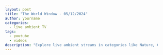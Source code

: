 ```yaml
---
layout: post
title: "The World Window - 05/12/2024"
author: yourname
categories:
  - live ambient TV
tags:
  - youtube
  - videos
description: "Explore live ambient streams in categories like Nature, City, and more."
---
```


<script id="videoContent" type="application/json">
{"Nature":[{"id":"MrWIPGEOt9k","title":"Paradise Island 4K ? Scenic Relaxation Film with Peaceful Relaxing Music and Nature Video 4K UltraHD"},{"id":"6ycikMM4IO0","title":"AMAZON 4K - The World&#39;s Largest Tropical Rainforest | Relaxing Music With Beautiful Nature Scenes"},{"id":"NnbJOL-AIjQ","title":"? 24/7 LIVE: Cat TV for Cats to Watch ? Beautiful Birds and Squirrels 4K"},{"id":"R_qT0-KoCm8","title":"? Sleep Fast with Pure Nature Rain and Incredible Present Thunder Sounds | Black Screen"},{"id":"EN_q_m78jI0","title":"TUSCANY 4K HD - Amazing Aerial Film with Calming Music - Nature 4K Video UltraHD"},{"id":"bw0uHUB2knA","title":"Silent Winter - Native American Flute Melody Blends With The Breath Of Nature | Flute Dream 24/7"},{"id":"vDAsUcdcuE0","title":"Bird Garden | Colorful Birds | Breathtaking Nature, Wonderful Bird Songs | Stress Relief and Healing"},{"id":"2_ovWpVE9es","title":"Mountain River Waterfall Flowing 24/7. Water Sounds, Nature White Noise. River Sounds for Sleeping."},{"id":"5_1OOKcawd8","title":"??Relaxing Zen Music 24/7, Healing Music, Meditation Music, Spa Music, Sleep, Zen, Nature Sounds"},{"id":"56WBs0A4Kng","title":"? 24/7 LIVE: Cat TV for Cats to Watch ? Beautiful Birds Squirrels in the Forest 4K"},{"id":"u3KKTQUGzuA","title":"Bird Garden | Colorful Birds | Breathtaking Nature, Wonderful Bird Songs | Stress Relief and Healing"},{"id":"LHmNB3JMkLA","title":"The Most Amazing Birds in the Forest? Breathtaking Nature? Amazing Bird Songs?Stress Relief, Healing"},{"id":"zrRxvbtzg0k","title":"Pretty Little Birds - Stress-relieving nature sounds - Healing and peaceful music - Beautiful nature"},{"id":"cqkwbsi5KbQ","title":"GOOD FATHERS | Instrumental Worship &amp; Scriptures with Winter Nature ? Inspirational CKEYS"},{"id":"AuarxZ9IIjw","title":"LIVE- GREAT SALT LAKE CAMPFIRE - Virtual Fireplace Video with Nature Sounds for Meditation"},{"id":"qHXFLsnKDq0","title":"Mountain Stream Flowing 24/7. Forest Stream. Flowing Water. White Noise, Nature Sounds for Sleeping."},{"id":"wQ3Q1CpUW8c","title":"The World&#39;s Most Colorful Birds | Stunning Nature &amp; Soothing Bird Songs | Ultimate Stress Relief"},{"id":"-f3RXYc6_LU","title":"The World&#39;s Strangest Birds | Peaceful Nature Scenery | Stress Relief | Relaxing Bird Sounds"},{"id":"_02En_dSoP4","title":"Beautiful Birds| Colorful Birds | Breathtaking Nature, Amazing Bird Songs| Stress Relief and Healing"},{"id":"JF06s21MIHk","title":"Relaxing Music and The Sound of Water to Relieve Worry and Anxiety ? Relieve Stress"},{"id":"CqXeTN-xkm0","title":"Relaxing Bird Sounds 4K~ Birds Singing Heal Stress, Anxiety And Depression, Heal The Mind"},{"id":"5PzOaNWqAy4","title":"The Vital Essence of Nature in 8K HDR 60FPS Dolby Vision"},{"id":"NajjCC3geXs","title":"? Autumn River Waterfall Flowing 24/7, Water Sounds, Nature White Noise, River Sounds for Sleeping"},{"id":"HckXZV6jm3I","title":"FLYING OVER BACALAR (4K UHD) - Soothing Music Along With Beautiful Nature Video - 4K Video ULTRA HD"},{"id":"JJgLX-jdedA","title":"FLYING OVER AMAZON (4K UHD) - Relaxing Music Along With Beautiful Nature Videos(4K Video Ultra HD)"},{"id":"ksA7UCsFKSM","title":"Beautiful Relaxing Music, Peaceful Soothing Instrumental Music, &quot;First November Snow&quot; by Tim Janis"},{"id":"dXIyMS61B68","title":"Beautiful Relaxing Peaceful Music, Calm Music 24/7, &quot;Tropical Shores&quot; By Tim Janis"},{"id":"LnD-XEQ2hzQ","title":"Fall Asleep With Relaxing Wave Sounds at Night, Low Pitch Ocean Music for Deep Sleeping"},{"id":"hAxvZj89-34","title":"?24/7 LIVE CAT TV NO ADS?Cutest Squirrel and Bird Watching?"},{"id":"XIpeLy7yJlc","title":"Bird Paradise | Vibrant Birds | Stunning Nature and Melodic Bird Songs | Relaxation and Rejuvenation"}],"City":[{"id":"RSJtgDvyPgs","title":"Syria News Live | After Taking Aleppo, Syrian Rebels Enter Strategic City Of Hama | Syria War Live"},{"id":"GHyA898EsHQ","title":"Syria Civil War LIVE: Syrian City Hama Falls to Rebels as Conflict Rages"},{"id":"fzyvVBzAeBI","title":"CityTv En Vivo | Se?al Digital"},{"id":"DYH9h6i53ko","title":"Mr.X Today - Who will get the SMG&#39;s? - Jogi Singh- Soulcity by Echorp - 8bit Mafia"},{"id":"AyhT1QhFFqE","title":"24/7 Let the City Rain Erase Negativity and Stress - Immerse Yourself in the Calming City Rain"},{"id":"S0OUNJUt5oI","title":"Deep House Mix 2024 | Mixed By DL Music | City At Night"},{"id":"Uw3DyvzUlbY","title":"?City in Shock! Helper Turned Horror! Monster Bob&#39;s Rampage Begins!"},{"id":"GTYtt_YX-a0","title":"City42 LIVE | Latest Lahore News | Latest Lahore Breaking | Headlines, Bulletin &amp; News 24/7"},{"id":"UxhnH6vdvb8","title":"Syria Latest Today | Syrian Rebels Say They Have Entered Key City of Hama | News18 Live | N18G"},{"id":"2GGmRRdZUyI","title":"Talking Angela: In the City! ?? ALL EPISODES MARATHON ? Cartoons for Kids"},{"id":"Vu8-FCXhbtM","title":"Liverpool vs Manchester City | Premier League 2024 | Match Live Now"},{"id":"H3PdKeFbj1Y","title":"Deep Sleep In This Futuristic City View | Cosy Bed And Gentle Thunder For Sleeping | 4K"},{"id":"PtChZ0D7tkE","title":"City of Orange Plaza Camera"},{"id":"u6UbwlQQ3QU","title":"Santa Fe Junction/Kansas City, Missouri, USA | Virtual Railfan LIVE !"},{"id":"I634LFttEQM","title":"City Panorama ? 24/7 LIVE Stream Webcams St?dtereise"},{"id":"xxbor0t6yRk","title":"? LIVE City 21 News | Breaking News | Pakistan News | Karachi News | News Headlines | City 21"},{"id":"xR3kxBG_v7Y","title":"Kansas City (Doc&#39;s Caboose), Missouri, USA | Virtual Railfan LIVE !"},{"id":"M4IBqHexTfc","title":"Marine City, Michigan, USA | StreamTime Live"},{"id":"7i8ARjIeM2k","title":"Coral City Camera (Miami&#39;s Free-Range Aquarium Underwater Livestream)"},{"id":"gaZ9V1k35Oo","title":"City of Ellsworth, Maine - City Hall Christmas Tree"},{"id":"83VPsAPWiME","title":"? 24/7 NYC Live Cam | Times Square, skyline, streets, more"},{"id":"HFV5wXA-CRA","title":"Plant City (Static), Florida, USA | Virtual Railfan   LIVE !"},{"id":"5ytYnx93bXs","title":"CAM 9 ROSEMARY STREET AGDAO DAVAO CITY, PHILLIPPINES"},{"id":"hRJVykzy78g","title":"AC Boardwalk Live"},{"id":"y9vlso3TZ2E","title":"EarthCam Live:  City of Cavalier (Cavalier, ND)"},{"id":"TsgoxkRFit0","title":"EarthCam Live:  SUMMIT One Vanderbilt (New York City, NY)"},{"id":"p0Qhe4vhYLQ","title":"?PHILIPPINES Street View Live Cam 2, Soliman Street Davao City, Agdao #philippines #livestream"},{"id":"2BLqhS59Elc","title":"160 LIVE World Cameras, Relaxing Music, Map, Daily Timelapse, Armchair Travel"},{"id":"OYQssEwmXXc","title":"CAM 8 STREET VIEW MAYA-MAYA ST. NEW SALMONAN AGDAO, DAVAO CITY PHILIPPINES"},{"id":"j8Izv-RJwCo","title":"LONG BUS, CITY BUS, SCHOOL BUS Vs MASSIVE SPEED BUMPS - BeamNG.Drive"}]}
</script>
